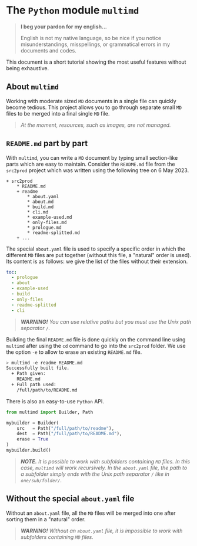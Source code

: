 The `Python` module `multimd`
=============================

> **I beg your pardon for my english...**
>
> English is not my native language, so be nice if you notice misunderstandings, misspellings, or grammatical errors in my documents and codes.


This document is a short tutorial showing the most useful features without being exhaustive.


About `multimd`
---------------

Working with moderate sized `MD` documents in a single file can quickly become tedious. This project allows you to go through separate small `MD` files to be merged into a final single `MD` file.


> *At the moment, resources, such as images, are not managed.*


`README.md` part by part
------------------------

With `multimd`, you can write a `MD` document by typing small section-like parts which are easy to maintain. Consider the `README.md` file from the `src2prod` project which was written using the following tree on 6 May 2023.

~~~
+ src2prod
    * README.md
    + readme
        * about.yaml
        * about.md
        * build.md
        * cli.md
        * example-used.md
        * only-files.md
        * prologue.md
        * readme-splitted.md
    + ...
~~~


The special `about.yaml` file is used to specify a specific order in which the different `MD` files are put together (without this file, a "natural" order is used). Its content is as follows: we give the list of the files without their extension.

~~~yaml
toc:
  - prologue
  - about
  - example-used
  - build
  - only-files
  - readme-splitted
  - cli
~~~


> ***WARNING!*** *You can use relative paths but you must use the Unix path separator `/`.*


Building the final `README.md` file is done quickly on the command line using `multimd` after using the `cd` command to go into the `src2prod` folder. We use the option `-e` to allow to erase an existing `README.md` file.

~~~bash
> multimd -e readme README.md
Successfully built file.
  + Path given:
    README.md
  + Full path used:
    /full/path/to/README.md
~~~


There is also an easy-to-use `Python` API.

~~~python
from multimd import Builder, Path

mybuilder = Builder(
    src   = Path("/full/path/to/readme"),
    dest  = Path("/full/path/to/README.md"),
    erase = True
)
mybuilder.build()
~~~


> ***NOTE.*** *It is possible to work with subfolders containing `MD` files. In this case, `multimd` will work recursively. In the `about.yaml` file, the path to a subfolder simply ends with the Unix path separator `/` like in `one/sub/folder/`.*


Without the special `about.yaml` file
-------------------------------------

Without an `about.yaml` file, all the `MD` files will be merged into one after sorting them in a "natural" order.


> ***WARNING!*** *Without an `about.yaml` file, it is impossible to work with subfolders containing `MD` files.*